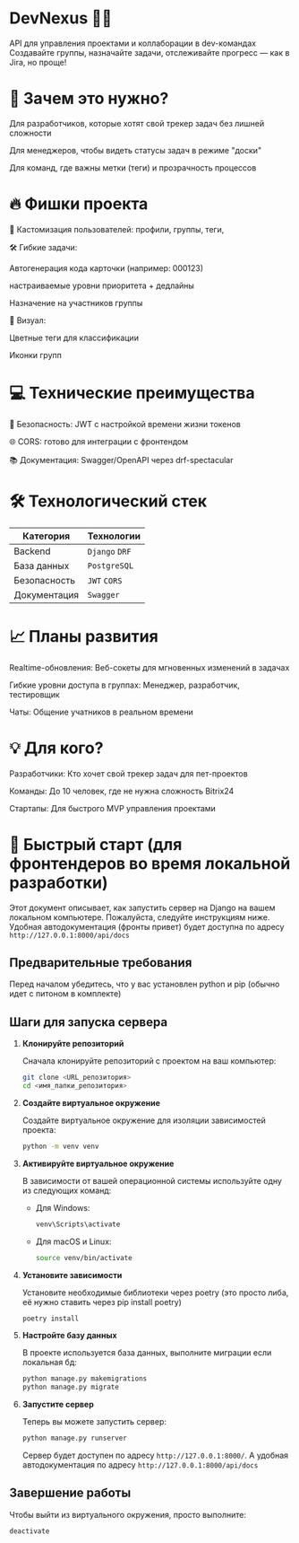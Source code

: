 # DevNexus 🤖🚀
API для управления проектами и коллаборации в dev-командах
Создавайте группы, назначайте задачи, отслеживайте прогресс — как в Jira, но проще!

# 🎯 Зачем это нужно?
Для разработчиков, которые хотят свой трекер задач без лишней сложности

Для менеджеров, чтобы видеть статусы задач в режиме "доски"

Для команд, где важны метки (теги) и прозрачность процессов

# 🔥 Фишки проекта

👨 Кастомизация пользователей: профили, группы, теги, 

🛠️ Гибкие задачи:

Автогенерация кода карточки (например: 000123)

настраиваемые уровни приоритета + дедлайны

Назначение на участников группы

🎨 Визуал:

Цветные теги для классификации

Иконки групп

# 💻 Технические преимущества
🔐 Безопасность: JWT с настройкой времени жизни токенов

🌐 CORS: готово для интеграции с фронтендом

📚 Документация: Swagger/OpenAPI через drf-spectacular

# 🛠️ Технологический стек
| Категория | Технологии |
| --- | --- |
| Backend | `Django` `DRF` |
| База данных | `PostgreSQL` |
| Безопасность | `JWT` `CORS` |
| Документация | `Swagger` |

# 📈 Планы развития
Realtime-обновления: Веб-сокеты для мгновенных изменений в задачах

Гибкие уровни доступа в группах: Менеджер, разработчик, тестировщик

Чаты: Общение учатников в реальном времени

# 💡 Для кого?
Разработчики: Кто хочет свой трекер задач для пет-проектов

Команды: До 10 человек, где не нужна сложность Bitrix24

Стартапы: Для быстрого MVP управления проектами


# 🚀 Быстрый старт (для фронтендеров во время локальной разработки)

Этот документ описывает, как запустить сервер на Django на вашем локальном компьютере. Пожалуйста, следуйте инструкциям ниже. Удобная автодокументация (фронты привет) будет доступна по адресу `http://127.0.0.1:8000/api/docs`

## Предварительные требования

Перед началом убедитесь, что у вас установлен python и pip (обычно идет с питоном в комплекте)


## Шаги для запуска сервера

1. **Клонируйте репозиторий**

   Сначала клонируйте репозиторий с проектом на ваш компьютер:

   ```bash
   git clone <URL_репозитория>
   cd <имя_папки_репозитория>
   ```

2. **Создайте виртуальное окружение**

   Создайте виртуальное окружение для изоляции зависимостей проекта:

   ```bash
   python -m venv venv
   ```

3. **Активируйте виртуальное окружение**

   В зависимости от вашей операционной системы используйте одну из следующих команд:

   - Для Windows:

     ```bash
     venv\Scripts\activate
     ```

   - Для macOS и Linux:

     ```bash
     source venv/bin/activate
     ```

4. **Установите зависимости**

   Установите необходимые библиотеки через poetry (это просто либа, её нужно ставить через pip install poetry) 

   ```bash
   poetry install
   ```

5. **Настройте базу данных**

   В проекте используется база данных, выполните миграции если локальная бд:

   ```bash
   python manage.py makemigrations
   python manage.py migrate
   ```

6. **Запустите сервер**

   Теперь вы можете запустить сервер:

   ```bash
   python manage.py runserver
   ```

   Сервер будет доступен по адресу `http://127.0.0.1:8000/`.
   А удобная автодокументация по адресу `http://127.0.0.1:8000/api/docs`

## Завершение работы

Чтобы выйти из виртуального окружения, просто выполните:

```bash
deactivate
```
